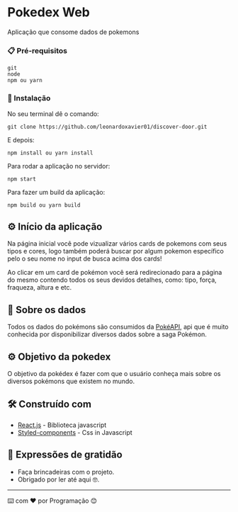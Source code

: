 # Pokedex Web

Aplicação que consome dados de pokemons

### 📋 Pré-requisitos

```
git
node
npm ou yarn
```

### 🔧 Instalação

No seu terminal dê o comando:

```
git clone https://github.com/leonardoxavier01/discover-door.git
```

E depois:

```
npm install ou yarn install
```

Para rodar a aplicação no servidor:

```
npm start
```
Para fazer um build da aplicação:

```
npm build ou yarn build
```

## ⚙️ Início da aplicação

Na página inicial você pode vizualizar vários cards de pokemons com seus tipos e cores, logo também poderá buscar por algum pokemon específico pelo o seu nome no input de busca acima dos cards!

Ao clicar em um card de pokémon você será redirecionado para a página do mesmo contendo todos os seus devidos detalhes, como: tipo, força, fraqueza, altura e etc. 

## 💾 Sobre os dados

Todos os dados do pokémons são consumidos da [PokéAPI](https://pokeapi.co/), api que é muito conhecida por disponibilizar diversos dados sobre a saga Pokémon. 

## ⚙️ Objetivo da pokedex

O objetivo da pokédex é fazer com que o usuário conheça mais sobre os diversos pokémons que existem no mundo. 

## 🛠️ Construído com

- [React.js](https://reactjs.org/) - Biblioteca javascript
- [Styled-components](https://styled-components.com/) - Css in Javascript


## 🎁 Expressões de gratidão

- Faça brincadeiras com o projeto.
- Obrigado por ler até aqui 🤓.

---

⌨️ com ❤️ por Programação 😊


